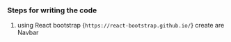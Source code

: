 ### Steps for writing the code
1. using React bootstrap {`https://react-bootstrap.github.io/`} create are Navbar
